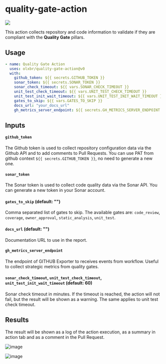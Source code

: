 # quality-gate-action
[![](https://img.shields.io/badge/license-MIT-blue.svg)](./LICENSE)

This action collects repository and code information to validate if they are compliant with the **Quality Gate** pillars.

## Usage

```yml
- name: Quality Gate Action
  uses: olxbr/quality-gate-action@v0
  with:
    github_token: ${{ secrets.GITHUB_TOKEN }}
    sonar_token: ${{ secrets.SONAR_TOKEN }}
    sonar_check_timeout: ${{ vars.SONAR_CHECK_TIMEOUT }}
    unit_test_check_timeout: ${{ vars.UNIT_TEST_CHECK_TIMEOUT }}
    unit_test_init_wait_timeout: ${{ vars.UNIT_TEST_INIT_WAIT_TIMEOUT }}
    gates_to_skip: ${{ vars.GATES_TO_SKIP }}
    docs_url: "your_docs_url"
    gh_metrics_server_endpoint: ${{ secrets.GH_METRICS_SERVER_ENDPOINT }}
```
## Inputs

#### `github_token`
The Github token is used to collect repository configuration data via the Github API and to add comments to Pull Requests. You can use PAT from github context `${{ secrets.GITHUB_TOKEN }}`, no need to generate a new one.

#### `sonar_token`
The Sonar token is used to collect code quality data via the Sonar API. You can generate a new token in your Sonar account.

#### `gates_to_skip` (default: "")
Comma separated list of gates to skip. The available gates are: `code_review`, `coverage`, `owner_approval`, `static_analysis`, `unit_test`.

#### `docs_url` (default: "")
Documentation URL to use in the report.

#### `gh_metrics_server_endpoint`
The endpoint of GITHUB Exporter to receives events from workflow. Useful to collect strategic metrics from quality gates.

#### `sonar_check_timeout`, `unit_test_check_timeout`, `unit_test_init_wait_timeout` (default: 60)
Sonar check timeout in minutes. If the timeout is reached, the action will not fail, but the result will be shown as a warning. The same applies to unit test check timeout.

## Results

The result will be shown as a log of the action execution, as a summary in action tab and as a comment in the Pull Request.

![image](https://github.com/olxbr/quality-gate-action/assets/4138825/32b030b9-a8ba-41f4-96da-df7e5a031bdc)

![image](https://github.com/olxbr/quality-gate-action/assets/4138825/67810ffd-14df-48ae-883e-fbf403c28b19)
